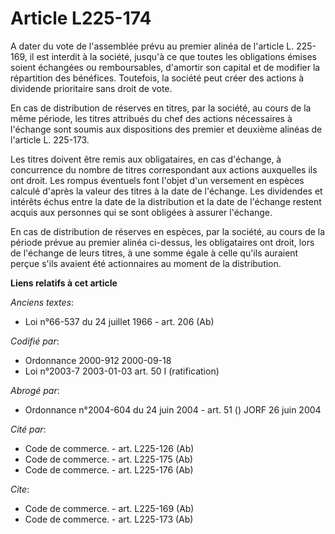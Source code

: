 # Article L225-174

A dater du vote de l'assemblée prévu au premier alinéa de l'article L. 225-169, il est interdit à la société, jusqu'à ce que
toutes les obligations émises soient échangées ou remboursables, d'amortir son capital et de modifier la répartition des
bénéfices. Toutefois, la société peut créer des actions à dividende prioritaire sans droit de vote.

En cas de distribution de réserves en titres, par la société, au cours de la même période, les titres attribués du chef des
actions nécessaires à l'échange sont soumis aux dispositions des premier et deuxième alinéas de l'article L. 225-173.

Les titres doivent être remis aux obligataires, en cas d'échange, à concurrence du nombre de titres correspondant aux actions
auxquelles ils ont droit. Les rompus éventuels font l'objet d'un versement en espèces calculé d'après la valeur des titres à
la date de l'échange. Les dividendes et intérêts échus entre la date de la distribution et la date de l'échange restent
acquis aux personnes qui se sont obligées à assurer l'échange.

En cas de distribution de réserves en espèces, par la société, au cours de la période prévue au premier alinéa ci-dessus, les
obligataires ont droit, lors de l'échange de leurs titres, à une somme égale à celle qu'ils auraient perçue s'ils avaient été
actionnaires au moment de la distribution.

**Liens relatifs à cet article**

_Anciens textes_:

  - Loi n°66-537 du 24 juillet 1966 - art. 206 (Ab)

_Codifié par_:

  - Ordonnance 2000-912 2000-09-18
  - Loi n°2003-7 2003-01-03 art. 50 I (ratification)

_Abrogé par_:

  - Ordonnance n°2004-604 du 24 juin 2004 - art. 51 () JORF 26 juin 2004

_Cité par_:

  - Code de commerce. - art. L225-126 (Ab)
  - Code de commerce. - art. L225-175 (Ab)
  - Code de commerce. - art. L225-176 (Ab)

_Cite_:

  - Code de commerce. - art. L225-169 (Ab)
  - Code de commerce. - art. L225-173 (Ab)
